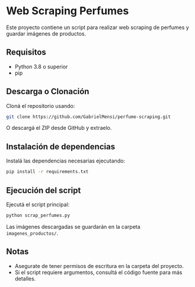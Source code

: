 # Web Scraping Perfumes

Este proyecto contiene un script para realizar web scraping de perfumes y guardar imágenes de productos.

## Requisitos
- Python 3.8 o superior
- pip

## Descarga o Clonación

Cloná el repositorio usando:
```bash
git clone https://github.com/GabrielMensi/perfume-scraping.git
```
O descargá el ZIP desde GitHub y extraelo.

## Instalación de dependencias

Instalá las dependencias necesarias ejecutando:
```bash
pip install -r requirements.txt
```

## Ejecución del script

Ejecutá el script principal:
```bash
python scrap_perfumes.py
```

Las imágenes descargadas se guardarán en la carpeta `imagenes_productos/`.

## Notas
- Asegurate de tener permisos de escritura en la carpeta del proyecto.
- Si el script requiere argumentos, consultá el código fuente para más detalles.
